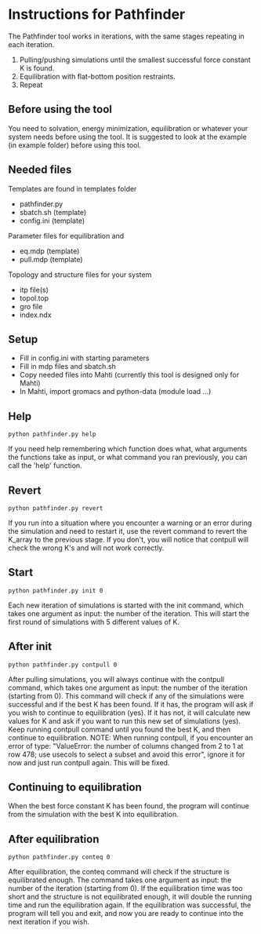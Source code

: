 # Instructions for Pathfinder

The Pathfinder tool works in iterations, with the same stages repeating in each iteration.

1. Pulling/pushing simulations until the smallest successful force constant K is found. 
2. Equilibration with flat-bottom position restraints.
3. Repeat

## Before using the tool
You need to solvation, energy minimization, equilibration or whatever your system needs before using the tool. 
It is suggested to look at the example (in example folder) before using this tool.

## Needed files
Templates are found in templates folder
* pathfinder.py
* sbatch.sh (template)
* config.ini (template)

Parameter files for equilibration and 
* eq.mdp (template)
* pull.mdp (template)

Topology and structure files for your system
* itp file(s)
* topol.top
* gro file
* index.ndx

## Setup
* Fill in config.ini with starting parameters
* Fill in mdp files and sbatch.sh
* Copy needed files into Mahti (currently this tool is designed only for Mahti)
* In Mahti, import gromacs and python-data (module load ...)

## Help
```
python pathfinder.py help
```
If you need help remembering which function does what, what arguments the 
functions take as input, or what command you ran previously, you can call the 'help' function.

## Revert
```
python pathfinder.py revert
```
If you run into a situation where you encounter a warning or an error during the simulation and need to restart it, use the revert command to revert the K_array to the previous stage. If you don't, you will notice that contpull will check the wrong K's and will not work correctly.

## Start
```
python pathfinder.py init 0 
```
Each new iteration of simulations is started with the init command, which 
takes one argument as input: the number of the iteration. This will start 
the first round of simulations with 5 different values of K.


## After init
```
python pathfinder.py contpull 0 
```
After pulling simulations, you will always continue with the contpull command, which takes one argument as input: the number of the iteration (starting from 0). This command will check if any of the simulations were successful and if the best K has been found. If it has, the program will ask if you wish to continue to equilibration (yes). If it has not, it will calculate new values for K and ask if you want to run this new set of simulations (yes). Keep running contpull command until you found the best K, and then continue to equilibration.
NOTE: When running contpull, if you encounter an error of type: "ValueError: the number of columns changed from 2 to 1 at row 478; use usecols to select a subset and avoid this error", ignore it for now and just run contpull again. This will be fixed.

## Continuing to equilibration
When the best force constant K has been found, the program will continue from the simulation with the best K into equilibration. 

## After equilibration
```
python pathfinder.py conteq 0 
```
After equilibration, the conteq command will check if the structure is equilibrated enough. The command takes one argument as input: the number of the iteration (starting from 0). If the equilibration time was too short and the structure is not equilibrated enough, it will double the running time and run the equilibration again. If the equilibration was successful, the program will tell you and exit, and now you are ready to continue into the next iteration if you wish. 







